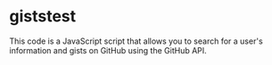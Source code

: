 # giststest
This code is a JavaScript script that allows you to search for a user's information and gists on GitHub using the GitHub API.
